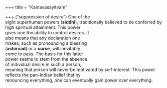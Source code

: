 +++
title = "Kamavasayitvam"

+++
(“suppression of desire”) One of the  
eight superhuman powers (**siddhi**), traditionally believed to be conferred by  
high spiritual attainment. This power  
gives one the ability to control desires. It  
also means that any declaration one  
makes, such as pronouncing a blessing  
(**ashirvad**) or a **curse**, will inevitably  
come to pass. The basis for this latter  
power seems to stem from the absence  
of individual desire in such a person,  
meaning that person will never be motivated by self-interest. This power  
reflects the pan-Indian belief that by  
renouncing everything, one can eventually gain power over everything.